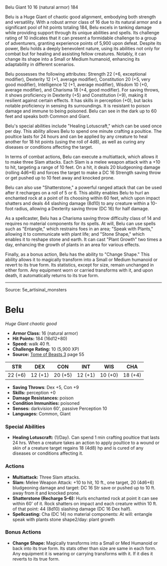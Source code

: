<MonsterName/>Belu</MonsterName>
<CreatureType/>Giant</CreatureType>
<CR/>10</CR>
<AC/>16 (natural armor)</AC>
<HP/>184</HP>
<summary>Belu is a Huge Giant of chaotic good alignment, embodying both strength and versatility. With a robust armor class of 16 due to its natural armor and a significant pool of hit points totaling 184, Belu excels in tanking damage while providing support through its unique abilities and spells. Its challenge rating of 10 indicates that it can present a formidable challenge to a group of adventurers, granting experience points of 5,900 upon defeat. Despite its power, Belu holds a deeply benevolent nature, using its abilities not only for combat but for healing and assisting fellow creatures. Notably, it can change its shape into a Small or Medium humanoid, enhancing its adaptability in different scenarios.</summary>

<detail>

Belu possesses the following attributes: Strength 22 (+6, exceptional modifier), Dexterity 12 (+1, average modifier), Constitution 20 (+5, very good modifier), Intelligence 12 (+1, average modifier), Wisdom 10 (+0, average modifier), and Charisma 18 (+4, good modifier). For saving throws, it shows proficiency in Dexterity (+5) and Constitution (+9), making it resilient against certain effects. It has skills in perception (+0), but lacks notable proficiency in sensing its surroundings. It is resistant to poison damage and immune to being poisoned. Belu can see in the dark up to 60 feet and speaks both Common and Giant.

Belu's special abilities include "Healing Lotuscraft," which can be used once per day. This ability allows Belu to spend one minute crafting a poultice. The poultice lasts for 24 hours and can be applied by any creature to heal another for 18 hit points (using the roll of 4d8), as well as curing any diseases or conditions affecting the target.

In terms of combat actions, Belu can execute a multiattack, which allows it to make three Slam attacks. Each Slam is a melee weapon attack with a +10 to hit, targeting a range of 10 feet. On a hit, it deals 20 bludgeoning damage (rolling 4d6+6) and forces the target to make a DC 16 Strength saving throw or get pushed up to 10 feet away and knocked prone.

Belu can also use "Shatterstone," a powerful ranged attack that can be used after it recharges on a roll of 5 or 6. This ability enables Belu to hurl an enchanted rock at a point of its choosing within 60 feet, which upon impact shatters and deals 44 slashing damage (8d10) to any creature within a 10-foot radius, allowing a Dexterity saving throw (DC 16) for half damage.

As a spellcaster, Belu has a Charisma saving throw difficulty class of 14 and requires no material components for its spells. At will, Belu can use spells such as "Entangle," which restrains foes in an area; "Speak with Plants," allowing it to communicate with plant life; and "Stone Shape," which enables it to reshape stone and earth. It can cast "Plant Growth" two times a day, enhancing the growth of plants in an area for various effects.

Finally, as a bonus action, Belu has the ability to "Change Shape." This ability allows it to magically transform into a Small or Medium humanoid or revert to its true form. Its statistics, except for size, remain unchanged in either form. Any equipment worn or carried transforms with it, and upon death, it automatically returns to its true form.</detail>



---

Source: 5e_artisinal_monsters

# Belu

*Huge* *Giant* *chaotic good*

- **Armor Class:** 16 (natural armor)
- **Hit Points:** 184 (16d12+80)
- **Speed:** walk 40 ft.
- **Challenge Rating:** 10 (5,900 XP)
- **Source:** [Tome of Beasts 3](https://koboldpress.com/kpstore/product/tome-of-beasts-3-for-5th-edition/) page 55

| STR | DEX | CON | INT | WIS | CHA |
| --- | --- | --- | --- | --- | --- |
| 22 (+6) | 12 (+1) | 20 (+5) | 12 (+1) | 10 (+0) | 18 (+4) |

- **Saving Throws**: Dex +5, Con +9
- **Skills:** perception +0
- **Damage Resistances:** poison
- **Condition Immunities:** poisoned
- **Senses:** darkvision 60', passive Perception 10
- **Languages:** Common, Giant

### Special Abilities

- **Healing Lotuscraft:** (1/Day). Can spend 1 min crafting poultice that lasts 24 hrs. When a creature takes an action to apply poultice to a wound or skin of a creature target regains 18 (4d8) hp and is cured of any diseases or conditions affecting it.

### Actions

- **Multiattack:** Three Slam attacks.
- **Slam:** Melee Weapon Attack: +10 to hit, 10 ft., one target, 20 (4d6+6) bludgeoning damage and target: DC 16 Str save or pushed up to 10 ft. away from it and knocked prone.
- **Shatterstone (Recharge 5–6):** Hurls enchanted rock at point it can see within 60' of it. Rock shatters on impact and each creature within 10 ft. of that point: 44 (8d10) slashing damage (DC 16 Dex half).
- **Spellcasting:** Cha (DC 14) no material components: At will: entangle speak with plants stone shape2/day: plant growth

### Bonus Actions

- **Change Shape:** Magically transforms into a Small or Med Humanoid or back into its true form. Its stats other than size are same in each form. Any equipment it is wearing or carrying transforms with it. If it dies it reverts to its true form.




